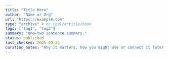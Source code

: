 ```yaml
---
title: "Title Here"
author: "Name or Org"
url: "https://example.com"
type: "archive" # or tool/article/book
tags: ["tag1", "tag2"]
summary: "One–two sentence summary."
status: published
last_checked: 2025-09-26
curation_notes: "Why it matters, how you might use or connect it later."
---
```

